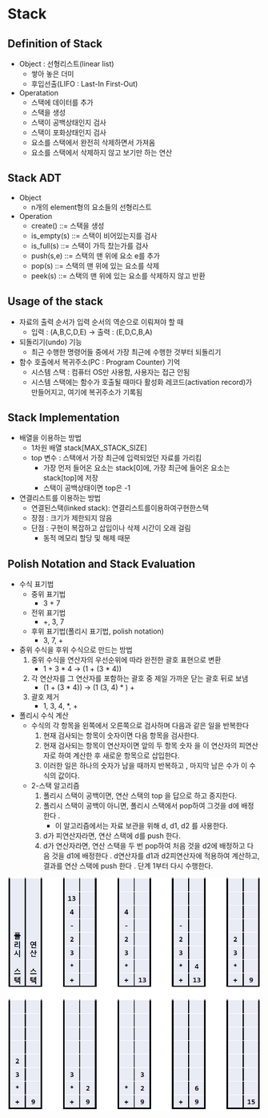 # Stack

## Definition of Stack

- Object : 선형리스트(linear list)
    - 쌓아 놓은 더미
    - 후입선출(LIFO : Last-In First-Out)
- Operatation
    - 스택에 데이터를 추가
    - 스택을 생성
    - 스택이 공백상태인지 검사
    - 스택이 포화상태인지 검사
    - 요소를 스택에서 완전히 삭제하면서 가져옴
    - 요소를 스택에서 삭제하지 않고 보기만 하는 연산

## Stack ADT

- Object
    - n개의 element형의 요소들의 선형리스트
- Operation
    - create() ::= 스택을 생성
    - is_empty(s) ::= 스택이 비어있는지를 검사
    - is_full(s) ::= 스택이 가득 찼는가를 검사
    - push(s,e) ::= 스택의 맨 위에 요소 e를 추가
    - pop(s) ::= 스택의 맨 위에 있는 요소를 삭제
    - peek(s) ::= 스택의 맨 위에 있는 요소를 삭제하지 않고 반환

## Usage of the stack

- 자료의 출력 순서가 입력 순서의 역순으로 이뤄져야 할 때
    - 입력 : (A,B,C,D,E) → 출력 : (E,D,C,B,A)
- 되돌리기(undo) 기능
    - 최근 수행한 명령어들 중에서 가장 최근에 수행한 것부터 되돌리기
- 함수 호출에서 복귀주소(PC : Program Counter) 기억
    - 시스템 스택 : 컴퓨터 OS만 사용함, 사용자는 접근 안됨
    - 시스템 스택에는 함수가 호출될 때마다 활성화 레코드(activation record)가 만들어지고, 여기에 복귀주소가 기록됨

## Stack Implementation

- 배열을 이용하는 방법
    - 1차원 배열 stack[MAX_STACK_SIZE]
    - top 변수 : 스택에서 가장 최근에 입력되었던 자료를 가리킴
        - 가장 먼저 들어온 요소는 stack[0]에, 가장 최근에 들어온 요소는 stack[top]에 저장
        - 스택이 공백상태이면 top은 -1
- 연결리스트를 이용하는 방법
    - 연결된스택(linked stack): 연결리스트를이용하여구현한스택
    - 장점 : 크기가 제한되지 않음
    - 단점 : 구현이 복잡하고 삽입이나 삭제 시간이 오래 걸림
        - 동적 메모리 할당 및 해제 때문

## Polish Notation and Stack Evaluation

- 수식 표기법
    - 중위 표기법
        - 3 + 7
    - 전위 표기법
        - +, 3, 7
    - 후위 표기법(폴리시 표기법, polish notation)
        - 3, 7, +
- 중위 수식을 후위 수식으로 만드는 방법
    1. 중위 수식을 연산자의 우선순위에 따라 완전한 괄호 표현으로 변환
        - 1 + 3 * 4 → (1 + (3 * 4))
    2. 각 연산자를 그 연산자를 포함하는 괄호 중 제일 가까운 닫는 괄호 뒤로 보냄
        - (1 + (3 * 4)) → (1 (3, 4) * ) +
    3. 괄호 제거
        - 1, 3, 4, *, +
- 폴리시 수식 계산
    - 수식의 각 항목을 왼쪽에서 오른쪽으로 검사하며 다음과 같은 일을 반복한다
        1. 현재 검사되는 항목이 숫자이면 다음 항목을 검사한다.
        2. 현재 검사되는 항목이 연산자이면 앞의 두 항목 숫자 을 이 연산자의 피연산자로 하여 계산한 후 새로운 항목으로 삽입한다.
        3. 이러한 일은 하나의 숫자가 남을 때까지 반복하고 , 마지막 남은 수가 이 수식의 값이다.
    - 2-스택 알고리즘
        1. 폴리시 스택이 공백이면, 연산 스택의 top 을 답으로 하고 중지한다.
        2. 폴리시 스택이 공백이 아니면, 폴리시 스택에서 pop하여 그것을 d에 배정한다 .
            - 이 알고리즘에서는 자료 보관을 위해 d, d1, d2 를 사용한다.
        3. d가 피연산자라면, 연산 스택에 d를 push 한다.
        4. d가 연산자라면, 연산 스택을 두 번 pop하여 처음 것을 d2에 배정하고 다음 것을 d1에 배정한다 . d연산자를 d1과 d2피연산자에 적용하여 계산하고, 결과를 연산 스택에 push 한다 . 단계 1부터 다시 수행한다.

![Untitled](../img/ds04/Untitled.png)